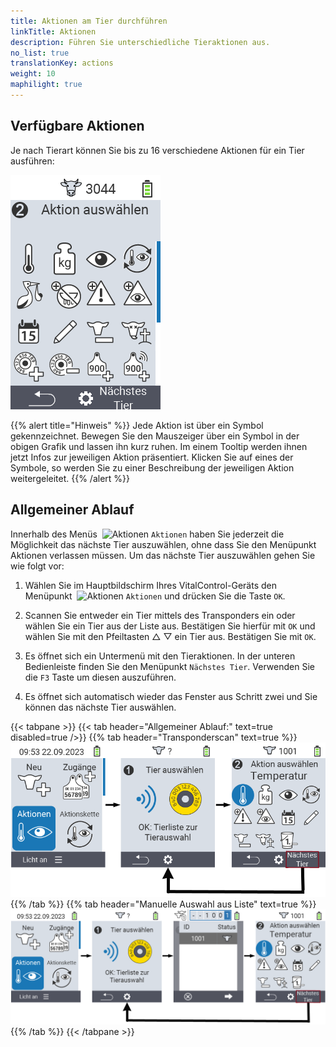 ```yaml
---
title: Aktionen am Tier durchführen
linkTitle: Aktionen
description: Führen Sie unterschiedliche Tieraktionen aus.
no_list: true
translationKey: actions
weight: 10
maphilight: true
---
```

## Verfügbare Aktionen

Je nach Tierart können Sie bis zu 16 verschiedene Aktionen für ein Tier ausführen:

<img src="bilder/menu.png" alt="VitalControl Aktionen" title="Aktionen" usemap="#workmap" class="maphilight" />

<map name="workmap">
  <area shape="rect" coords="3,100,60,165" alt="Temperatur" title="Messen Sie Fieber bei Ihren Tieren&#10;Mausklick: zur Dokumentation" href="/docs/aktionen/temperatur/">
  <area shape="rect" coords="60,100,118,165" alt="Wiegung" title="Erfassen Sie das Gewicht Ihrer Tiere mittels einer Wiegung&#10;Mausklick: zur Dokumentation" href="/docs/aktionen/wiegung/">
  <area shape="rect" coords="118,100,174,165" alt="Bewertung" title="Führen Sie eine Bewertung ihrer Tiere durch&#10;Mausklick: zur Dokumentation" href="/docs/aktionen/tierbewertung/">
  <area shape="rect" coords="174,100,230,165" alt="Aktionskette" title="Anwenden und Einstellen der Aktionskette&#10;Mausklick: zur Dokumentation" href="/docs/aktionskette/">
   <area shape="rect" coords="3,165,60,225" alt="Abkalbung erfassen" title="Erfassen Sie eine Abkalbung&#10;Mausklick: zur Dokumentation" href="/docs/aktionen/kalbung-erfassen/">
    <area shape="rect" coords="60,165,120,225" alt="Trockenstellen" title="Stellen Sie eine Kuh trocken oder fügen Sie sie zur Frischmelkerliste hinzu&#10;Mausklick: zur Dokumentation" href="/docs/aktionen/trockenstellen/">
   <area shape="rect" coords="120,165,175,225" alt="Alarm" title="Tiere auf die Alarmliste setzen und entfernen&#10;Mausklick: zur Dokumentation" href="/docs/aktionen/alarm/">
   <area shape="rect" coords="175,165,230,225" alt="Beobachtung" title="Setzen Sie ein Tier auf die Beobachtungsliste oder entfernen es von dort&#10;Mausklick: zur Dokumentation" href="/docs/aktionen/beobachtung/">
   <area shape="rect" coords="3,225,60,280" alt="Tierhistorie" title="Sehen Sie die Historie eines Tieres ein&#10;Mausklick: zur Dokumentation" href="/docs/aktionen/tierhistorie/">
   <area shape="rect" coords="60,225,120,280" alt="Tierdaten ändern" title="Wie Sie die Daten des ausgewählten Tieres bearbeiten können&#10;Mausklick: zur Dokumentation" href="/docs/aktionen/aendern/">
   <area shape="rect" coords="120,225,175,280" alt="Abmelden" title="Melden Sie ein Tier ab&#10;Mausklick: zur Dokumentation" href="/docs/aktionen/abmelden/">
   <area shape="rect" coords="175,225,230,280" alt="Tierverlust" title="Registrieren Sie einen Tierverlust&#10;Mausklick: zur Dokumentation" href="/docs/aktionen/tierverlust/">
   <area shape="rect" coords="3,280,60,336" alt="Transponder zuordnen" title="Ordnen Sie einem Tier einen Transponder zu&#10;Mausklick: zur Dokumentation" href="/docs/aktionen/transponder-zuordnen/">
   <area shape="rect" coords="55,280,120,336" alt="Transponder abnehmen" title="Lösen Sie für ein Tier die bestehende Verknüpfung zu einem Transponder&#10;Mausklick: zur Dokumentation" href="/docs/aktionen/transponder-abnehmen/">
   <area shape="rect" coords="120,280,175,336" alt="Ohrmarkennummer manuell zuordnen" title="Lernen Sie, wie Sie einem Tier, dem noch keine Ohrmarkennummer zugewiesen wurde, eine Ohrmarkennummer zuordnen&#10;Mausklick: zur Dokumentation" href="/docs/aktionen/ohrmarkennummer-zuordnen/#manuelle-zuordnung">
   <area shape="rect" coords="175,280,230,336" alt="Ohrmarkennummer mit Scan zuordnen" title="Lernen Sie, wie Sie einem Tier, dem noch keine Ohrmarkennummer zugewiesen wurde, eine Ohrmarkennummer zuordnen&#10;Mausklick: zur Dokumentation" href="/docs/aktionen/ohrmarkennummer-zuordnen/#zuordnung-mittels-scan-einer-elektronischen-ohrmarke">
   <area shape="rect" coords="2,338,100,374" alt="Zurück" title="Springen Sie eine Ebene zurück" href="/docs/menu/hauptmenu/">
   <area shape="rect" coords="100,338,140,374" alt="Einstellungen" title="Rufen Sie die Einstellungen auf&#10;Mausklick: zur Dokumentation" href="/docs/aktionen/einstellungen/#menüeinträge-sichtbarkeit-und-reihenfolge">
   <area shape="rect" coords="140,338,238,374" alt="Nächstes Tier" title="Wählen Sie das nächste Tier aus&#10;Mausklick: zur Dokumentation" href="/docs/aktionen/#allgemeiner-ablauf">
</map>

{{% alert title="Hinweis" %}}
Jede Aktion ist über ein Symbol gekennzeichnet. Bewegen Sie den Mauszeiger über ein Symbol in der obigen Grafik und lassen ihn kurz ruhen. Im einem Tooltip werden ihnen jetzt Infos zur jeweiligen Aktion präsentiert. Klicken Sie auf eines der Symbole, so werden Sie zu einer Beschreibung der jeweiligen Aktion weitergeleitet.
{{% /alert %}}

## Allgemeiner Ablauf

Innerhalb des Menüs &nbsp;<img src="/icons/actions.svg" width="40" align="bottom" alt="Aktionen" /> `Aktionen` haben Sie jederzeit die Möglichkeit das nächste Tier auszuwählen, ohne dass Sie den Menüpunkt Aktionen verlassen müssen. Um das nächste Tier auszuwählen gehen Sie wie folgt vor:

1. Wählen Sie im Hauptbildschirm Ihres VitalControl-Geräts den Menüpunkt &nbsp;<img src="/icons/actions.svg" width="40" align="bottom" alt="Aktionen" /> `Aktionen` und drücken Sie die Taste `OK`.

2. Scannen Sie entweder ein Tier mittels des Transponders ein oder wählen Sie ein Tier aus der Liste aus. Bestätigen Sie hierfür mit `OK` und wählen Sie mit den Pfeiltasten △ ▽ ein Tier aus. Bestätigen Sie mit `OK`.

3. Es öffnet sich ein Untermenü mit den Tieraktionen. In der unteren Bedienleiste finden Sie den Menüpunkt `Nächstes Tier`. Verwenden Sie die `F3` Taste um diesen auszuführen.

4. Es öffnet sich automatisch wieder das Fenster aus Schritt zwei und Sie können das nächste Tier auswählen.

{{< tabpane >}}
{{< tab header="Allgemeiner Ablauf:" text=true disabled=true />}}
{{% tab header="Transponderscan" text=true %}}
 ![VitalControl: Menüfolge Aktionen Allgemeiner Ablauf](bilder/naechstestier2.png "Allgemeiner Ablauf")
{{% /tab %}}
{{% tab header="Manuelle Auswahl aus Liste" text=true %}}
 ![VitalControl: Menüfolge Aktionen Allgemeiner Ablauf](bilder/naechstestier.png "Allgemeiner Ablauf")
{{% /tab %}}
{{< /tabpane >}}
